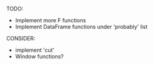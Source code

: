 TODO:
* Implement more F functions
* Implement DataFrame functions under 'probably' list

CONSIDER:
* implement 'cut'
* Window functions?
